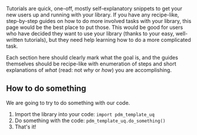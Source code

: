 Tutorials are quick, one-off, mostly self-explanatory snippets to get your new users up and running with your library.
If you have any recipe-like, step-by-step guides on how to do more involved tasks with your library, this page would
be the best place to put those. This would be good for users who have decided they want to use your library (thanks
to your easy, well-written tutorials), but they need help learning how to do a more complicated task. 

Each section here should clearly mark what the goal is, and the guides themselves should be recipe-like with enumeration
of steps and short explanations of *what* (read: not *why* or *how*) you are accomplishing.

## How to do something
We are going to try to do something with our code.

1. Import the library into your code: `import pdm_template_uq`
2. Do something with the code: `pdm_template_uq.do_something()`
3. That's it!